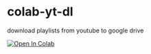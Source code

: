 # colab-yt-dl
download playlists from youtube to google drive

[![Open In Colab](https://colab.research.google.com/assets/colab-badge.svg)](https://colab.research.google.com/drive/1zQbiR0-wMmGKG9XyHUwb9s1A1-5O-IIY?usp=sharing)
